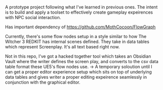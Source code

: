 A prototype project following what I've learned in previous ones. The intent is to build and apply a toolset to effectively create gameplay expeirences with NPC social interaction.

Has important dependency of https://github.com/MothCocoon/FlowGraph

Currently, there's some flow nodes setup in a style similar to how The Witcher 3 REDKIT has internal scenes defined. They take in data tables which represent Screenplay. It's all text based right now.

Not in this repo, I've got a hacked together tool which takes an Obsidian Vault where the writer defines the screen play, and converts to the csv data table format these UE5's flow nodes use. 
-> A temporary soloution until I can get a proper editor experience setup which sits on top of underlying data tables and gives writer a proper editing expeirence seamlessly in conjunction with the graphical editor.
